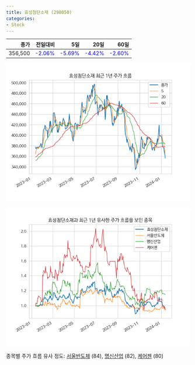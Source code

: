 ```yaml
---
title: 효성첨단소재 (298050)
categories:
- Stock
---
```


|종가|전일대비|5일|20일|60일|
|---:|-------:|--:|---:|---:|
|356,500|<span style="color: blue">-2.06%</span>|<span style="color: blue">-5.69%</span>|<span style="color: blue">-4.42%</span>|<span style="color: blue">-2.60%</span>|


<!-- more -->

![298050](/assets/images/stock/298050.png)

![298050](/assets/images/stock/298050_sim.png)

종목별 주가 흐름 유사 정도:
[서울반도체](/stock/046890/) (84),
[명신산업](/stock/009900/) (82),
[케어젠](/stock/214370/) (80)